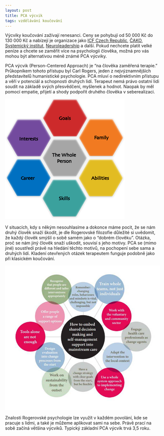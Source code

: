 ```yaml
---
layout: post
title: PCA výcvik
tags: vzdělávání koučování
---
```


Výcviky koučování zažívají renesanci. Ceny se pohybují od 50 000 Kč do 130 000 Kč a
nabízejí je organizace jako
[ICF Czech Republic](https://www.coachfederation.cz/cz/certifikace.html),
[ČAKO](http://www.cako.cz/cs/vyber-kouce/akreditovane-vycviky/),
[Systemický institut](http://www.systemicky-institut.cz/cs/vycvik-koucovani-2/),
[Neuroleadership](https://www.neuroleadership.cz) a další.
Pokud nechcete platit velké peníze a chcete se zaměřit více na psychologii člověka,
možná pro vás mohou být alternativou méně známé PCA výcviky.

PCA výcvik (Person-Centered Approach) je “na člověka zaměřená terapie.”
Průkopníkem tohoto přístupu byl Carl Rogers, jeden z nejvýznamnějších představitelů
humanistické psychologie. PCA mluví o nedirektivním přístupu a věří v potenciál a schopnosti druhých lidí.
Terapeut nemá právo ostatní lidi soudit na základě svých přesvědčení, myšlenek a hodnot.
Naopak by měl pomocí empatie, přijetí a shody podpořit druhého člověka v seberealizaci. 

![PCA výcvik](/assets/pca.png)

V situacích, kdy s někým nesouhlasíme a dokonce máme pocit, že se nám druhý člověk snaží škodit,
je dle Rogerovské filozofie důležité si uvědomit, že každý člověk smýšlí o sobě samém jako o “dobrém člověku”.
Otázka, proč se nám jiný člověk snaží uškodit, souvisí
s jeho motivy. PCA se (mimo jiné) soustředí právě na hledání těchto motivů, na pochopení sebe sama a druhých lidí.
Kladení otevřených otázek terapeutem funguje podobně jako při klasickém koučování.

![PCA v praxi](/assets/pca-practice.jpg)

Znalosti Rogerovské psychologie lze využít v každém povolání, kde se pracuje s lidmi, a také je můžeme
aplikovat sami na sebe. Právě prací na sobě začíná většina výcviků. Typický základní PCA výcvik trvá 3,5 roku.

